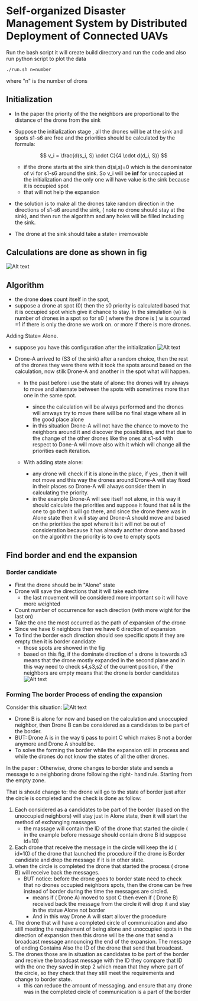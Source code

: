 # Self-organized Disaster Management System by Distributed Deployment of Connected UAVs
Run the bash script it will create build directory and run the code and also run python script to plot the data
```bash
./run.sh n=number
```
where "n" is the number of drons

## Initialization

- In the paper the priority of the the neighbors are proportional to the distance of the drone from the sink
- Suppose the initialization stage , all the drones will be at the sink and spots s1-s6 are free and the priorities should be calculated by the formula:

    $$
    v_i = \frac{d(s_i, S) \cdot C}{4 \cdot d(d_i, S)}
    $$

    - if the drone starts at the sink then  d(si,s)=0 which is the denominator of vi for s1-s6 around the sink. So v_i will be **inf** for unoccupied at the initialization and the only one will have value is the sink because it is occupied spot
    - that will not help the expansion
- the solution is to make all the drones take random direction in the directions of s1-s6 around the sink, ( note no drone should stay at the sink), and then run the algorithm and any holes will be filled  including the sink.
- The drone at the sink should take a state= irremovable

## Calculations are done as shown in fig
![Alt text](https://github.com/SulaimanMohammad/self-organized-uav/blob/main/.vscode/Untitled.png)

## Algorithm

- the drone **does** count itself in the spot,
- suppose a drone at spot (0) then the s0 priority is calculated based that it is occupied spot which give it chance to stay. In the simulation (w) is number of drones in a spot so for s0 ( where the drone is ) w is counted =1  if there is only the drone we work on. or more if there is more drones.

Adding State= Alone.

- suppose you have this configuration after the initialization
![Alt text](https://github.com/SulaimanMohammad/self-organized-uav/blob/main/.vscode/state_alone.png)

- Drone-A arrived to (S3 of the sink) after a random choice, then the rest of the drones they were there with it took the spots around based on the calculation, now stilk Drone-A and another in the spot what will happen.

    - In the past before i use the state of alone:
    the drones will try always to move and alternate between the spots with sometimes more than one in the same spot.
        - since the calculation will be always performed and the drones will amways try to move there will be no final stage where all in the good place alone
        - in this situation Drone-A will not have the chance to move to the neighbors around it and discover the possibilities, and that due to the change of the other drones like the ones at s1-s4 with respect to Done-A will move also with it which will change all the priorities each iteration.

    - With adding state alone:
        - any drone will check if it is alone in the place, if yes , then it will not move and this way the drones around Drone-A will stay fixed in their places so Drone-A will always consider them in calculating the priority.
        - in the example Drone-A will see itself not alone, in this way it should calculate the priorities and suppose it found that s4 is the one to go then it will go there, and since the drone there was in Alone state then it will stay and Drone-A should move and based on the priorities the spot where it is it will not be out of consideration because it has already another drone and based on the algorithm the priority is to ove to empty spots

## Find border and end the expansion
### Border candidate
- First the drone should be in "Alone" state
- Drone will save the directions that it will take each time
    - the last movement will be considered more important so it will have more weighted
- Count number of occurrence for each direction (with more wight for the last on)
- Take the one the most occurred as the path of expansion of the drone
- Since we have 6 neighbors then we have 6 direction of expansion
- To find the border each direction should see specific spots if they are empty then it is border candidate
    - those spots are showed in the fig
    - based on this fig, if the dominate direction of a drone is towards s3 means that the drone mostly expanded in the second plane and in this way need to check s4,s3,s2 of the current position, if the neighbors are empty means that the drone is border candidates
![Alt text](https://github.com/SulaimanMohammad/self-organized-uav/blob/main/.vscode/border.png)

### Forming The border Process of ending the expansion

Consider this situation:
![Alt text](https://github.com/SulaimanMohammad/self-organized-uav/blob/main/.vscode/end_expan.png)
- Drone B is alone for now and based on the calculation and unoccupied neighbor, then Drone B can be considered as a candidates to be part of the border.
- BUT: Drone A is in the way ti pass to point C which makes B not a border anymore and  Drone A should be.
- To solve the forming the border while the expansion still in process and while the drones do not know the states of all the other drones.

In the paper :  Otherwise, drone changes to border state and sends a message to a neighboring drone following the right- hand rule. Starting from the empty zone.

That is should change to: the drone will go to the state of border just after the circle is completed and the check is done as follow:

1.  Each considered as a candidates to be part of the border (based on the unoccupied neighbors)  will stay just in Alone state, then it will start the method of exchanging massages
    - the massage will contain the ID of the drone that started the circle ( in the example before message should contain drone B id suppose id=10)
2. Each drone that receive the message in the circle will keep the id ( id=10) of the drone that launched the procedure if the drone is Border candidate and drop the message if it is in other state.
3. when the circle is completed the drone that started the process ( drone B)  will receive back the messages.
    - BUT notice: before the drone goes to border state need to check that no drones occupied neighbors spots,  then the drone can be free instead of border during the time the messages are circled.
        - means if ( Drone A) moved to spot C then even if ( Drone B) received back the message from the circle it will drop it and stay in the statue Alone not border
        - And in this way Drone A will start allover the procedure
4. The drone that will have a completed circle of communication and also still meeting the requirement of being alone and unoccupied spots in the direction of expansion then this drone will be the one that send a broadcast message announcing the end of the expansion. The message of ending Contains Also the ID of the drone that send that broadcast.
5. The drones those are in situation as candidates to be part of the border and receive the broadcast message with the ID they compare that ID with the one they saved   in step 2 which mean that they where part of the circle, so they check that they still meet the requirements and change to border state.
    - this can reduce the amount of messaging. and ensure that any drone was in the completed circle of communication is a part of the border
